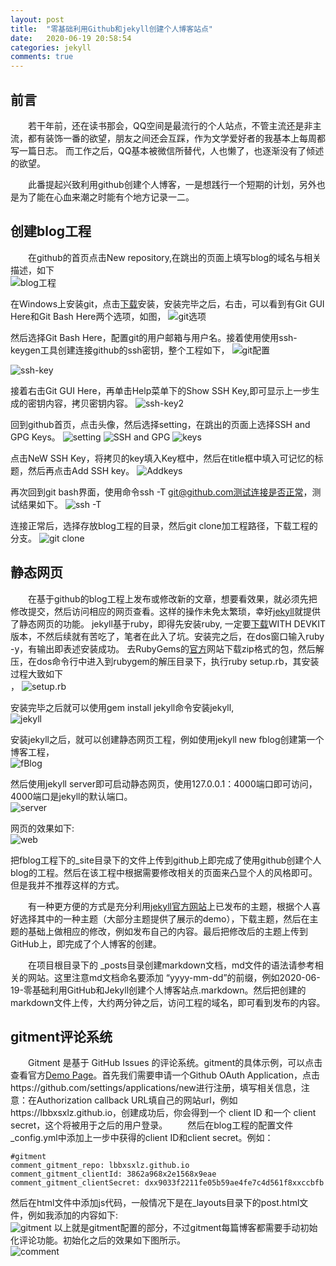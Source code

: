 ```yaml
---
layout: post
title:  "零基础利用Github和jekyll创建个人博客站点"
date:   2020-06-19 20:58:54
categories: jekyll
comments: true
---
```

## 前言
&ensp;&ensp;&ensp;&ensp;若干年前，还在读书那会，QQ空间是最流行的个人站点，不管主流还是非主流，都有装饰一番的欲望，朋友之间还会互踩，作为文学爱好者的我基本上每周都写一篇日志。
而工作之后，QQ基本被微信所替代，人也懒了，也逐渐没有了倾述的欲望。

&ensp;&ensp;&ensp;&ensp;此番提起兴致利用github创建个人博客，一是想践行一个短期的计划，另外也是为了能在心血来潮之时能有个地方记录一二。

## 创建blog工程
&ensp;&ensp;&ensp;&ensp;在github的首页点击New repository,在跳出的页面上填写blog的域名与相关描述，如下  
![blog工程](https://github.com/lbbxsxlz/lbbxsxlz.github.io/raw/master/images/blog/1.png)

在Windows上安装git，点击[下载](https://git-scm.com/downloads)安装，安装完毕之后，右击，可以看到有Git GUI Here和Git Bash Here两个选项，如图，
![git选项](https://github.com/lbbxsxlz/lbbxsxlz.github.io/raw/master/images/blog/2.png)

然后选择Git Bash Here，配置git的用户邮箱与用户名。接着使用使用ssh-keygen工具创建连接github的ssh密钥，整个工程如下，
![git配置](https://github.com/lbbxsxlz/lbbxsxlz.github.io/raw/master/images/blog/3.png)

![ssh-key](https://github.com/lbbxsxlz/lbbxsxlz.github.io/raw/master/images/blog/4.png)

接着右击Git GUI Here，再单击Help菜单下的Show SSH Key,即可显示上一步生成的密钥内容，拷贝密钥内容。
![ssh-key2](https://github.com/lbbxsxlz/lbbxsxlz.github.io/raw/master/images/blog/7.png)

回到github首页，点击头像，然后选择setting，在跳出的页面上选择SSH and GPG Keys。
![setting](https://github.com/lbbxsxlz/lbbxsxlz.github.io/raw/master/images/blog/8.png)
![SSH and GPG](https://github.com/lbbxsxlz/lbbxsxlz.github.io/raw/master/images/blog/9.png)
![keys](https://github.com/lbbxsxlz/lbbxsxlz.github.io/raw/master/images/blog/10.png)

点击NeW SSH Key，将拷贝的key填入Key框中，然后在title框中填入可记忆的标题，然后再点击Add SSH key。
![Addkeys](https://github.com/lbbxsxlz/lbbxsxlz.github.io/raw/master/images/blog/11.png)

再次回到git bash界面，使用命令ssh -T git@github.com测试连接是否正常，测试结果如下。
![ssh -T](https://github.com/lbbxsxlz/lbbxsxlz.github.io/raw/master/images/blog/12.png)

连接正常后，选择存放blog工程的目录，然后git clone加工程路径，下载工程的分支。
![git clone](https://github.com/lbbxsxlz/lbbxsxlz.github.io/raw/master/images/blog/13.png)

## 静态网页
&ensp;&ensp;&ensp;&ensp;在基于github的blog工程上发布或修改新的文章，想要看效果，就必须先把修改提交，然后访问相应的网页查看。这样的操作未免太繁琐，幸好[jekyll](https://jekyllrb.com/)就提供了静态网页的功能。
jekyll基于ruby，即得先安装ruby, 一定要[下载](https://rubyinstaller.org/downloads/)WITH DEVKIT版本，不然后续就有苦吃了，笔者在此入了坑。安装完之后，在dos窗口输入ruby -y，有输出即表述安装成功。
去RubyGems的[官方](https://rubygems.org/pages/download)网站下载zip格式的包，然后解压，在dos命令行中进入到rubygem的解压目录下，执行ruby setup.rb，其安装过程大致如下<br>，
![setup.rb](https://github.com/lbbxsxlz/lbbxsxlz.github.io/raw/master/images/blog/14.png)  

安装完毕之后就可以使用gem install jekyll命令安装jekyll,<br>
![jekyll](https://github.com/lbbxsxlz/lbbxsxlz.github.io/raw/master/images/blog/15.png)

安装jekyll之后，就可以创建静态网页工程，例如使用jekyll new fblog创建第一个博客工程，<br>
![fBlog](https://github.com/lbbxsxlz/lbbxsxlz.github.io/raw/master/images/blog/16.png)

然后使用jekyll server即可启动静态网页，使用127.0.0.1：4000端口即可访问，4000端口是jekyll的默认端口。<br>
![server](https://github.com/lbbxsxlz/lbbxsxlz.github.io/raw/master/images/blog/17.png)

网页的效果如下:<br>
![web](https://github.com/lbbxsxlz/lbbxsxlz.github.io/raw/master/images/blog/18.png)

把fblog工程下的_site目录下的文件上传到github上即完成了使用github创建个人blog的工程。然后在该工程中根据需要修改相关的页面来凸显个人的风格即可。但是我并不推荐这样的方式。

&ensp;&ensp;&ensp;&ensp;有一种更方便的方式是充分利用[jekyll官方网站](http://jekyllthemes.org/)上已发布的主题，根据个人喜好选择其中的一种主题（大部分主题提供了展示的demo），下载主题，然后在主题的基础上做相应的修改，例如发布自己的内容。最后把修改后的主题上传到GitHub上，即完成了个人博客的创建。

&ensp;&ensp;&ensp;&ensp;在项目根目录下的 _posts目录创建markdown文档，md文件的语法请参考相关的网站。这里注意md文档命名要添加 “yyyy-mm-dd”的前缀，例如2020-06-19-零基础利用GitHub和Jekyll创建个人博客站点.markdown。然后把创建的markdown文件上传，大约两分钟之后，访问工程的域名，即可看到发布的内容。

## gitment评论系统
&ensp;&ensp;&ensp;&ensp;Gitment 是基于 GitHub Issues 的评论系统。gitment的具体示例，可以点击查看官方[Demo Page](https://imsun.github.io/gitment/)。首先我们需要申请一个Github OAuth Application，点击https://github.com/settings/applications/new进行注册，填写相关信息，注意：在Authorization callback URL填自己的网站url，例如https://lbbxsxlz.github.io，创建成功后，你会得到一个 client ID 和一个 client secret，这个将被用于之后的用户登录。
&ensp;&ensp;&ensp;&ensp;然后在blog工程的配置文件_config.yml中添加上一步中获得的client ID和client secret。例如：<br>
```
#gitment
comment_gitment_repo: lbbxsxlz.github.io
comment_gitment_clientId: 3862a968x2e1568x9eae
comment_gitment_clientSecret: dxx9033f2211fe05b59ae4fe7c4d561f8xxccbfb
```
然后在html文件中添加js代码，一般情况下是在_layouts目录下的post.html文件，例如我添加的内容如下:<br>
![gitment](https://github.com/lbbxsxlz/lbbxsxlz.github.io/raw/master/images/blog/19.png)
以上就是gitment配置的部分，不过gitment每篇博客都需要手动初始化评论功能。初始化之后的效果如下图所示。<br>
![comment](https://github.com/lbbxsxlz/lbbxsxlz.github.io/raw/master/images/blog/20.png)





